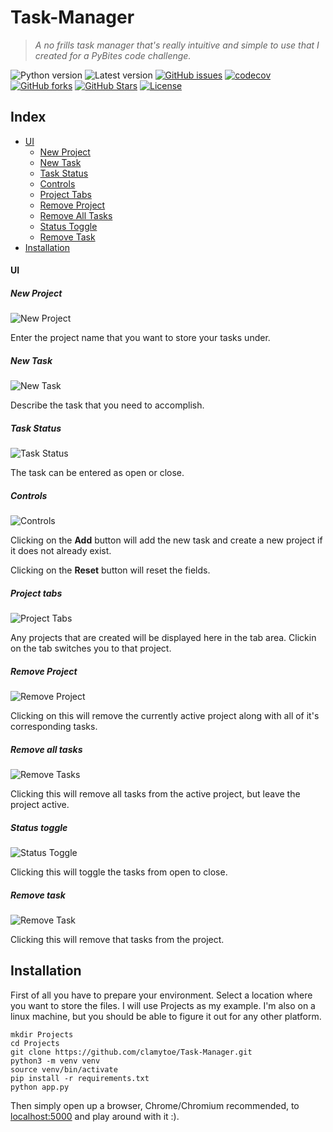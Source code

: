 # Task-Manager

> *A no frills task manager that's really intuitive and simple to use that I created for a PyBites code challenge.*

![Python version][python-version]
![Latest version][latest-version]
[![GitHub issues][issues-image]][issues-url]
[![codecov][codecov-image]][codecov-url]
[![GitHub forks][fork-image]][fork-url]
[![GitHub Stars][stars-image]][stars-url]
[![License][license-image]][license-url]

## Index
* [UI](#ui)
  * [New Project](#new-project)
  * [New Task](#new-task)
  * [Task Status](#task-status)
  * [Controls](#controls)
  * [Project Tabs](#project-tabs)
  * [Remove Project](#remove-project)
  * [Remove All Tasks](#remove-all-tasks)
  * [Status Toggle](#status-toggle)
  * [Remove Task](#remove-task)
* [Installation](#installation)

#### UI

##### New Project
![New Project](img/project.png)

Enter the project name that you want to store your tasks
under.

##### New Task
![New Task](img/task.png)

Describe the task that you need to accomplish.

##### Task Status
![Task Status](img/status.png)

The task can be entered as open or close.

##### Controls
![Controls](img/controls.png)

Clicking on the **Add** button will add the new task and create
a new project if it does not already exist.

Clicking on the **Reset** button will reset the fields.

##### Project tabs
![Project Tabs](img/tabs.png)

Any projects that are created will be displayed here in the
tab area. Clickin on the tab switches you to that project.

##### Remove Project
![Remove Project](img/remove_project.png)

Clicking on this will remove the currently active project
along with all of it's corresponding tasks.

##### Remove all tasks
![Remove Tasks](img/remove_all_tasks.png)

Clicking this will remove all tasks from the active project,
but leave the project active.

##### Status toggle
![Status Toggle](img/status_toggle.png)

Clicking this will toggle the tasks from open to close.

##### Remove task
![Remove Task](img/remove_task.png)

Clicking this will remove that tasks from the project.

## Installation
First of all you have to prepare your environment. Select
a location where you want to store the files. I will use 
Projects as my example. I'm also on a linux machine, but
you should be able to figure it out for any other platform.

    mkdir Projects
    cd Projects
    git clone https://github.com/clamytoe/Task-Manager.git
    python3 -m venv venv
    source venv/bin/activate
    pip install -r requirements.txt
    python app.py

Then simply open up a browser, Chrome/Chromium recommended,
to [localhost:5000](http://localhost:5000/) and play around
with it :).

[python-version]:https://img.shields.io/badge/python-3.13.3-brightgreen.svg
[latest-version]:https://img.shields.io/badge/version-0.1.1-blue.svg
[issues-image]:https://img.shields.io/github/issues/clamytoe/Task-Manager.svg
[issues-url]:https://github.com/clamytoe/Task-Manager/issues
[codecov-image]:https://codecov.io/gh/clamytoe/Task-Manager/branch/master/graph/badge.svg
[codecov-url]:https://codecov.io/gh/clamytoe/Task-Manager
[fork-image]:https://img.shields.io/github/forks/clamytoe/Task-Manager.svg
[fork-url]:https://github.com/clamytoe/Task-Manager/network
[stars-image]:https://img.shields.io/github/stars/clamytoe/Task-Manager.svg
[stars-url]:https://github.com/clamytoe/Task-Manager/stargazers
[license-image]:https://img.shields.io/github/license/clamytoe/Task-Manager.svg
[license-url]:https://github.com/clamytoe/Task-Manager/blob/main/LICENSE
